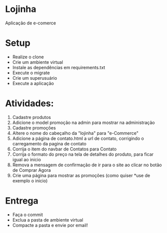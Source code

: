 # Lojinha

Aplicação de e-comerce

# Setup
* Realize o clone
* Crie um ambiente virtual
* Instale as dependências em requirements.txt
* Execute o migrate
* Crie um superusuário
* Execute a aplicação

# Atividades:
1. Cadastre produtos
3. Adicione o model promoção na admin para mostrar na administração
4. Cadastre promoções
5. Altere o nome do cabeçalho da "lojinha" para "e-Commerce"
6. Adicione a página de contato.html a url de contato, corrigindo o carregamento da pagina de contato
7. Corrija o item do navbar de Contatos para Contato
8. Corrija o formato do preço na tela de detalhes do produto, para ficar igual ao inicio
9. Remova a mensagem de confirmação de ir para o site ao clicar no botão de Comprar Agora
10. Crie uma página para mostrar as promoções (como quiser *use de exemplo o inicio)


# Entrega
* Faça o commit
* Exclua a pasta de ambiente virtual
* Compacte a pasta e envie por email!